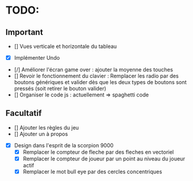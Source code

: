 # TODO:

## Important
* [] Vues verticale et horizontale du tableau
* [X] Implémenter Undo
* [/] Améliorer l'écran game over : ajouter la moyenne des touches
* [] Revoir le fonctionnement du clavier : Remplacer les radio par des boutons génériques et valider dès que les deux types de boutons sont pressés (soit retirer le bouton valider)
* [] Organiser le code js : actuellement => spaghetti code

## Facultatif
* [] Ajouter les règles du jeu
* [] Ajouter un à propos
* [X] Design dans l'esprit de la scorpion 9000
    * [X] Remplacer le compteur de fleche par des fleches en vectoriel
    * [X] Remplacer le compteur de joueur par un point au niveau du joueur actif
    * [X] Remplacer le mot bull eye par des cercles concentriques

